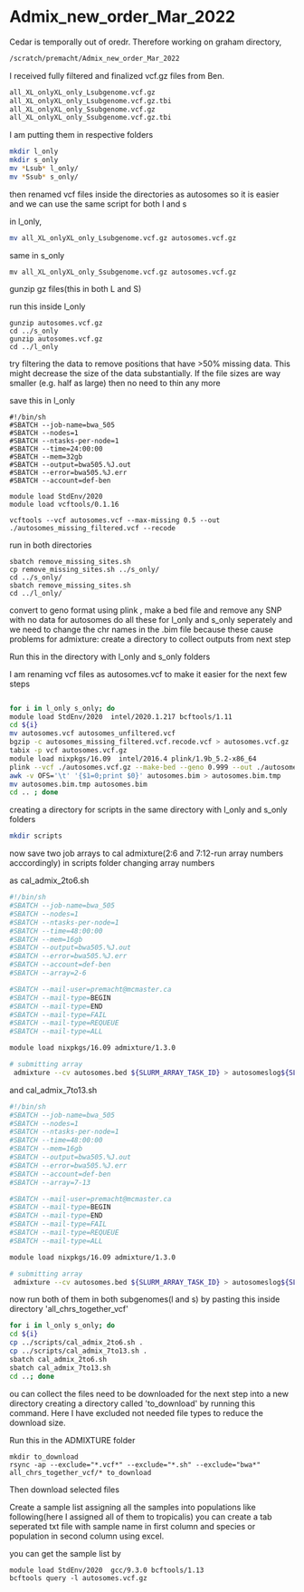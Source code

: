 # Admix_new_order_Mar_2022

Cedar is temporally out of oredr. Therefore working on graham directory,

```bash
/scratch/premacht/Admix_new_order_Mar_2022
```
I received fully filtered and finalized vcf.gz files from Ben.

```bash
all_XL_onlyXL_only_Lsubgenome.vcf.gz  
all_XL_onlyXL_only_Lsubgenome.vcf.gz.tbi
all_XL_onlyXL_only_Ssubgenome.vcf.gz  
all_XL_onlyXL_only_Ssubgenome.vcf.gz.tbi
```

I am putting them in respective folders 

```bash
mkdir l_only
mkdir s_only
mv *Lsub* l_only/
mv *Ssub* s_only/
```

then renamed vcf files inside the directories as autosomes so it is easier and we can use the same script for both l and s

in l_only,

```bash
mv all_XL_onlyXL_only_Lsubgenome.vcf.gz autosomes.vcf.gz
```
 
 same in s_only
```
mv all_XL_onlyXL_only_Ssubgenome.vcf.gz autosomes.vcf.gz
```

gunzip gz files(this in both L and S)

run this inside l_only
```
gunzip autosomes.vcf.gz
cd ../s_only
gunzip autosomes.vcf.gz
cd ../l_only
```

try filtering the data to remove positions that have >50% missing data. This might decrease the size of the data substantially. 
If the file sizes are way smaller (e.g. half as large)
then no need to thin any more

save this in l_only
```
#!/bin/sh
#SBATCH --job-name=bwa_505
#SBATCH --nodes=1
#SBATCH --ntasks-per-node=1
#SBATCH --time=24:00:00
#SBATCH --mem=32gb
#SBATCH --output=bwa505.%J.out
#SBATCH --error=bwa505.%J.err
#SBATCH --account=def-ben

module load StdEnv/2020
module load vcftools/0.1.16

vcftools --vcf autosomes.vcf --max-missing 0.5 --out ./autosomes_missing_filtered.vcf --recode

```
run in both directories

```
sbatch remove_missing_sites.sh
cp remove_missing_sites.sh ../s_only/
cd ../s_only/
sbatch remove_missing_sites.sh
cd ../l_only/
```
convert to geno format using plink , make a bed file and remove any SNP with no data for autosomes do all these for l_only and s_only seperately and we need to change the chr names in the .bim file because these cause problems for admixture: create a directory to collect outputs from next step

Run this in the directory with l_only and s_only folders

I am renaming vcf files as autosomes.vcf to make it easier for the next few steps

```bash

for i in l_only s_only; do
module load StdEnv/2020  intel/2020.1.217 bcftools/1.11
cd ${i}
mv autosomes.vcf autosomes_unfiltered.vcf
bgzip -c autosomes_missing_filtered.vcf.recode.vcf > autosomes.vcf.gz
tabix -p vcf autosomes.vcf.gz
module load nixpkgs/16.09  intel/2016.4 plink/1.9b_5.2-x86_64
plink --vcf ./autosomes.vcf.gz --make-bed --geno 0.999 --out ./autosomes --allow-extra-chr --const-fid
awk -v OFS='\t' '{$1=0;print $0}' autosomes.bim > autosomes.bim.tmp
mv autosomes.bim.tmp autosomes.bim
cd .. ; done
```







creating a directory for scripts in the same directory with l_only and s_only folders

```bash
mkdir scripts
```

now save two job arrays to cal admixture(2:6 and 7:12-run array numbers acccordingly) in scripts folder changing array numbers

as cal_admix_2to6.sh

```bash
#!/bin/sh
#SBATCH --job-name=bwa_505
#SBATCH --nodes=1
#SBATCH --ntasks-per-node=1
#SBATCH --time=48:00:00
#SBATCH --mem=16gb
#SBATCH --output=bwa505.%J.out
#SBATCH --error=bwa505.%J.err
#SBATCH --account=def-ben
#SBATCH --array=2-6

#SBATCH --mail-user=premacht@mcmaster.ca
#SBATCH --mail-type=BEGIN
#SBATCH --mail-type=END
#SBATCH --mail-type=FAIL
#SBATCH --mail-type=REQUEUE
#SBATCH --mail-type=ALL

module load nixpkgs/16.09 admixture/1.3.0

# submitting array
 admixture --cv autosomes.bed ${SLURM_ARRAY_TASK_ID} > autosomeslog${SLURM_ARRAY_TASK_ID}.out
 ```
and cal_admix_7to13.sh

```bash
#!/bin/sh
#SBATCH --job-name=bwa_505
#SBATCH --nodes=1
#SBATCH --ntasks-per-node=1
#SBATCH --time=48:00:00
#SBATCH --mem=16gb
#SBATCH --output=bwa505.%J.out
#SBATCH --error=bwa505.%J.err
#SBATCH --account=def-ben
#SBATCH --array=7-13

#SBATCH --mail-user=premacht@mcmaster.ca
#SBATCH --mail-type=BEGIN
#SBATCH --mail-type=END
#SBATCH --mail-type=FAIL
#SBATCH --mail-type=REQUEUE
#SBATCH --mail-type=ALL

module load nixpkgs/16.09 admixture/1.3.0

# submitting array
 admixture --cv autosomes.bed ${SLURM_ARRAY_TASK_ID} > autosomeslog${SLURM_ARRAY_TASK_ID}.out
 ```
 
 now run both of them in both subgenomes(l and s) by pasting this inside directory 'all_chrs_together_vcf'
 ```bash
 for i in l_only s_only; do  
cd ${i} 
cp ../scripts/cal_admix_2to6.sh . 
cp ../scripts/cal_admix_7to13.sh . 
sbatch cal_admix_2to6.sh 
sbatch cal_admix_7to13.sh
cd ..; done
```
ou can collect the files need to be downloaded for the next step into a new directory creating a directory called 'to_download' by running this command. Here I have excluded not needed file types to reduce the download size.

Run this in the ADMIXTURE folder

```
mkdir to_download
rsync -ap --exclude="*.vcf*" --exclude="*.sh" --exclude="bwa*" all_chrs_together_vcf/* to_download
```
 
Then download selected files

Create a sample list assigning all the samples into populations like following(here I assigned all of them to tropicalis)
you can create a tab seperated txt file with sample name in first column and species or population in second column using excel.

you can get the sample list by

```
module load StdEnv/2020  gcc/9.3.0 bcftools/1.13
bcftools query -l autosomes.vcf.gz
```
